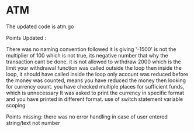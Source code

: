 # ATM
The updated code is atm.go

Points Updated :

There was no naming convention followed 
it is giving '-1500' is not the multiplier of 100 which is not true, its negative number that why the transaction cant be done. 
it is not allowed to withdraw 2000 which is the limit 
your withdrawal function was called outside the loop then inside the loop, it should have called inside the loop only
account was reduced before the money was counted, means you have reduced the money then looking for currency count. 
you have checked multiple places for sufficient funds, which is unnecessary
It was asked to print the currency in specific format and you have printed in different format.
use of switch statement
variable scoping 

Points missing:
there was no error handling in case of user entered string/text not number 
